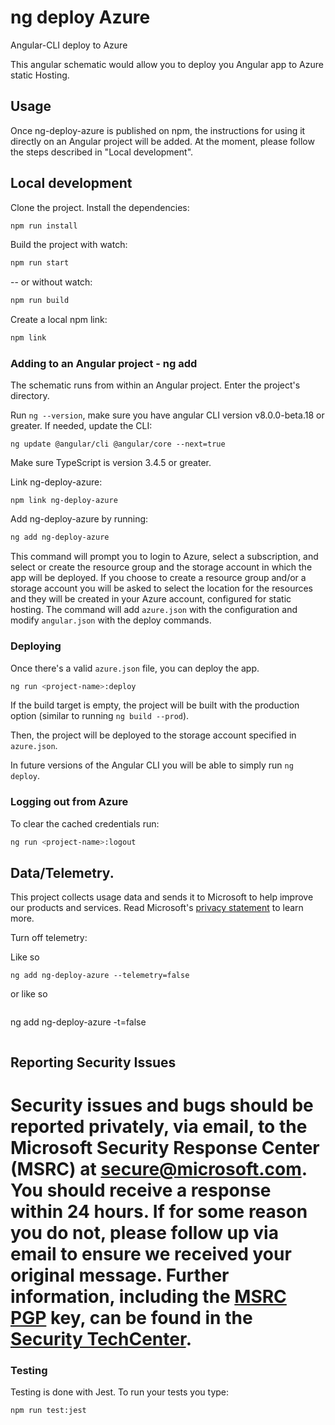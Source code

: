 # ng deploy Azure

Angular-CLI deploy to Azure

This angular schematic would allow you to deploy you Angular app to Azure static Hosting.

## Usage

Once ng-deploy-azure is published on npm, the instructions for using it directly on an Angular project will be added. 
At the moment, please follow the steps described in "Local development".

## Local development

Clone the project.
Install the dependencies: 

```sh
npm run install
```

Build the project with watch:

```sh
npm run start
```

-- or without watch:

```sh
npm run build
```

Create a local npm link:

```sh
npm link
```

### Adding to an Angular project - ng add

The schematic runs from within an Angular project. Enter the project's directory.

Run `ng --version`, make sure you have angular CLI version v8.0.0-beta.18 or greater. 
If needed, update the CLI:

```
ng update @angular/cli @angular/core --next=true

``` 

Make sure TypeScript is version 3.4.5 or greater. 

Link ng-deploy-azure:

```
npm link ng-deploy-azure
```

Add ng-deploy-azure by running: 

```sh
ng add ng-deploy-azure
```

This command will prompt you to login to Azure, select a subscription, 
and select or create the resource group and the storage account in which the app will be deployed.
If you choose to create a resource group and/or a storage account you will be asked to 
select the location for the resources and they will be created in your Azure account, 
configured for static hosting.
The command will add `azure.json` with the configuration and modify `angular.json` with the deploy commands. 

### Deploying

Once there's a valid `azure.json` file, you can deploy the app.

```sh
ng run <project-name>:deploy
```

If the build target is empty, the project will be built with the production option 
(similar to running `ng build --prod`).

Then, the project will be deployed to the storage account specified in `azure.json`.

In future versions of the Angular CLI you will be able to simply run `ng deploy`.

### Logging out from Azure

To clear the cached credentials run:
```sh
ng run <project-name>:logout
```

## Data/Telemetry. 
This project collects usage data and sends it to Microsoft to help improve our products and services. Read Microsoft's [privacy statement](https://privacy.microsoft.com/en-gb/privacystatement) to learn more. 

Turn off telemetry:

Like so
```
ng add ng-deploy-azure --telemetry=false
```

or like so

```
```
ng add ng-deploy-azure -t=false
```
```

## Reporting Security Issues

Security issues and bugs should be reported privately, via email, to the Microsoft Security
Response Center (MSRC) at [secure@microsoft.com](mailto:secure@microsoft.com). You should
receive a response within 24 hours. If for some reason you do not, please follow up via
email to ensure we received your original message. Further information, including the
[MSRC PGP](https://technet.microsoft.com/en-us/security/dn606155) key, can be found in
the [Security TechCenter](https://technet.microsoft.com/en-us/security/default).
=======
### Testing

Testing is done with Jest. To run your tests you type:

```
npm run test:jest
